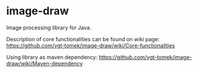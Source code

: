 image-draw
==========

Image processing library for Java.

Description of core functionalities can be found on wiki page:
https://github.com/vgt-tomek/image-draw/wiki/Core-functionalities

Using library as maven dependency:
https://github.com/vgt-tomek/image-draw/wiki/Maven-dependency
